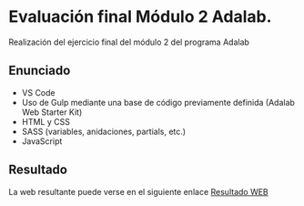# Evaluación final Módulo 2 Adalab.

Realización del ejercicio final del módulo 2 del programa Adalab

## Enunciado

- VS Code
- Uso de Gulp mediante una base de código previamente definida (Adalab Web Starter Kit)
- HTML y CSS
- SASS (variables, anidaciones, partials, etc.)
- JavaScript

## Resultado

La web resultante puede verse en el siguiente enlace [Resultado WEB](http://beta.adalab.es/modulo-2-evaluacion-final-crisgruiz/.)

